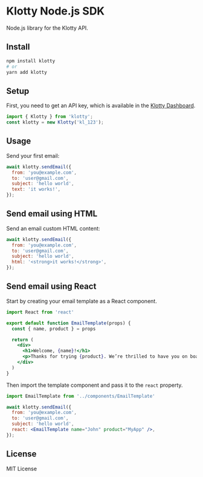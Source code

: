 # Klotty Node.js SDK

Node.js library for the Klotty API.

## Install

```bash
npm install klotty
# or
yarn add klotty
```

## Setup

First, you need to get an API key, which is available in the [Klotty Dashboard](https://klotty.com).

```js
import { Klotty } from 'klotty';
const klotty = new Klotty('kl_123');
```

## Usage

Send your first email:

```js
await klotty.sendEmail({
  from: 'you@example.com',
  to: 'user@gmail.com',
  subject: 'hello world',
  text: 'it works!',
});
```

## Send email using HTML

Send an email custom HTML content:

```js
await klotty.sendEmail({
  from: 'you@example.com',
  to: 'user@gmail.com',
  subject: 'hello world',
  html: '<strong>it works!</strong>',
});
```

## Send email using React

Start by creating your email template as a React component.

```jsx
import React from 'react'

export default function EmailTemplate(props) {
  const { name, product } = props

  return (
    <div>
      <h1>Welcome, {name}!</h1>
      <p>Thanks for trying {product}. We’re thrilled to have you on board.</p>
    </div>
  )
}
```

Then import the template component and pass it to the `react` property.

```jsx
import EmailTemplate from '../components/EmailTemplate'

await klotty.sendEmail({
  from: 'you@example.com',
  to: 'user@gmail.com',
  subject: 'hello world',
  react: <EmailTemplate name="John" product="MyApp" />,
});
```

## License

MIT License